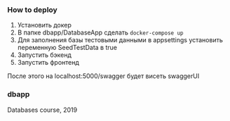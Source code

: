 ### How to deploy
1. Установить докер
2. В папке dbapp/DatabaseApp сделать `docker-compose up`
3. Для заполнения базы тестовыми данными в appsettings установить переменную SeedTestData в true
4. Запустить бэкенд
5. Запустить фронтенд

После этого на localhost:5000/swagger будет висеть swaggerUI

### dbapp
Databases course, 2019
 
